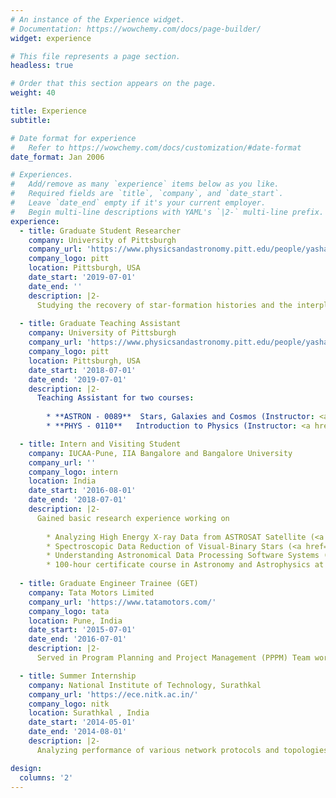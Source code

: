 ```yaml
---
# An instance of the Experience widget.
# Documentation: https://wowchemy.com/docs/page-builder/
widget: experience

# This file represents a page section.
headless: true

# Order that this section appears on the page.
weight: 40

title: Experience
subtitle:

# Date format for experience
#   Refer to https://wowchemy.com/docs/customization/#date-format
date_format: Jan 2006

# Experiences.
#   Add/remove as many `experience` items below as you like.
#   Required fields are `title`, `company`, and `date_start`.
#   Leave `date_end` empty if it's your current employer.
#   Begin multi-line descriptions with YAML's `|2-` multi-line prefix.
experience:
  - title: Graduate Student Researcher 
    company: University of Pittsburgh 
    company_url: 'https://www.physicsandastronomy.pitt.edu/people/yasha-kaushal'
    company_logo: pitt
    location: Pittsburgh, USA
    date_start: '2019-07-01'
    date_end: ''
    description: |2-
      Studying the recovery of star-formation histories and the interplay of stellar population parameters like stellar metallicity, light-weighted ages and dust attenuation with morphology, feedback processes and environment of LEGA-C galaxies using Bayesian SED modeling under guidance of <a href="https://rachelbezanson.github.io/" target="_blanck"> Dr. Rachel Bezanson</a>.
        
  - title: Graduate Teaching Assistant
    company: University of Pittsburgh 
    company_url: 'https://www.physicsandastronomy.pitt.edu/people/yasha-kaushal'
    company_logo: pitt
    location: Pittsburgh, USA
    date_start: '2018-07-01'
    date_end: '2019-07-01'
    description: |2- 
      Teaching Assistant for two courses:
      
        * **ASTRON - 0089**  Stars, Galaxies and Cosmos (Instructor: <a href="https://www.physicsandastronomy.pitt.edu/people/sandhya-m-rao"> Prof. Sandhya Rao </a>)
        * **PHYS - 0110**   Introduction to Physics (Instructor: <a href="https://www.physicsandastronomy.pitt.edu/people/matteo-broccio">Matteo Broccio</a>)

  - title: Intern and Visiting Student 
    company: IUCAA-Pune, IIA Bangalore and Bangalore University
    company_url: ''
    company_logo: intern
    location: India
    date_start: '2016-08-01'
    date_end: '2018-07-01'
    description: |2-
      Gained basic research experience working on 
      
        * Analyzing High Energy X-ray Data from ASTROSAT Satellite (<a href="http://www.iucaa.in/research.html" target="_blanck">Prof. Ranjeev Misra</a>) <a href="http://publication.iucaa.in/Khagol_115/HTML/2/" target="_blanck">Memories Here!</a>
        * Spectroscopic Data Reduction of Visual-Binary Stars (<a href="https://www.iau.org/administration/membership/individual/18608/" target="_blanck">Dr. Margarita Safonova</a>)
        * Understanding Astronomical Data Processing Software Systems (<a href="https://eng.bangaloreuniversity.ac.in/resume/phy-dr-vijayakumar-h-doddamani/" target="_blanck">Prof. V.K. Doddamani</a>) <br> <a href="https://github.com/yashakaushal/DTU-Conference-2018/blob/main/DTU.pdf" target="_blanck">Publication Here</a> 
        * 100-hour certificate course in Astronomy and Astrophysics at <a href="http://www.mpbifr-blr.in/courses/100hr.htm">MPBIFR-Bangalore</a> 
  
  - title: Graduate Engineer Trainee (GET)
    company: Tata Motors Limited
    company_url: 'https://www.tatamotors.com/'
    company_logo: tata
    location: Pune, India
    date_start: '2015-07-01'
    date_end: '2016-07-01'
    description: |2- 
      Served in Program Planning and Project Management (PPPM) Team working on building project milestones and timelines for each department within the company which improved my management, leadership and team playing skills. 

  - title: Summer Internship 
    company: National Institute of Technology, Surathkal 
    company_url: 'https://ece.nitk.ac.in/'
    company_logo: nitk
    location: Surathkal , India
    date_start: '2014-05-01'
    date_end: '2014-08-01'
    description: |2-
      Analyzing performance of various network protocols and topologies in terms of parameters like throughput and end-to-end delay using OPNET and ns-3 network simulators. Studied Zigbee protocol for wireless sensor networks in detail. (<a href="https://ece.nitk.ac.in/faculty/neelawar-shekar-vittal-shet">Prof. NSV Shet</a>) <br> <a href="http://www.ijmer.com/papers/Vol4_Issue7/Version-1/IJMER-47015562.pdf" target="_blanck">Publication Here</a> 

design:
  columns: '2'
---
```


